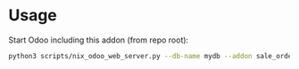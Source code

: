 # Usage

Start Odoo including this addon (from repo root):

```bash
python3 scripts/nix_odoo_web_server.py --db-name mydb --addon sale_order_ordered_weight
```
